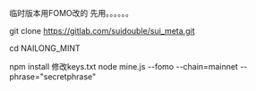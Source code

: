 临时版本用FOMO改的 先用。。。。。。

git clone https://gitlab.com/suidouble/sui_meta.git 

cd NAILONG_MINT

npm install
修改keys.txt
node mine.js --fomo --chain=mainnet --phrase="secretphrase"
